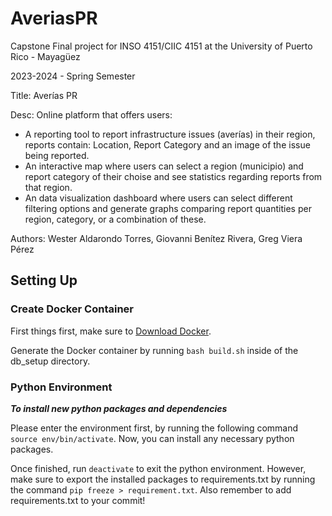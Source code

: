 # AveriasPR
Capstone Final project for INSO 4151/CIIC 4151 at the University of Puerto Rico - Mayagüez

2023-2024 - Spring Semester

Title: Averías PR

Desc: Online platform that offers users: 
- A reporting tool to report infrastructure issues (averías) in their region, reports contain: Location, Report Category and an image of the issue being reported.
- An interactive map where users can select a region (municipio) and report category of their choise and see statistics regarding reports from that region.
- An data visualization dashboard where users can select different filtering options and generate graphs comparing report quantities per region, category, or a combination of these.

Authors: Wester Aldarondo Torres, Giovanni Benítez Rivera, Greg Viera Pérez

## Setting Up

### Create Docker Container 
First things first, make sure to [Download Docker](https://docs.docker.com/get-docker/?_gl=1*155k8vt*_ga*MTc1ODU3ODIwMC4xNzA4NTQ0NjQw*_ga_XJWPQMJYHQ*MTcwODU1NDM4Ny4yLjEuMTcwODU1NDM5OC40OS4wLjA.).

Generate the Docker container by running `bash build.sh` inside of the db_setup directory. 

### Python Environment

***To install new python packages and dependencies***

Please enter the environment first, by running the following command `source env/bin/activate`. Now, you can install any necessary python packages. 

Once finished, run `deactivate` to exit the python environment. However, make sure to export the installed packages to requirements.txt by running the command `pip freeze > requirement.txt`. Also remember to add requirements.txt to your commit!

